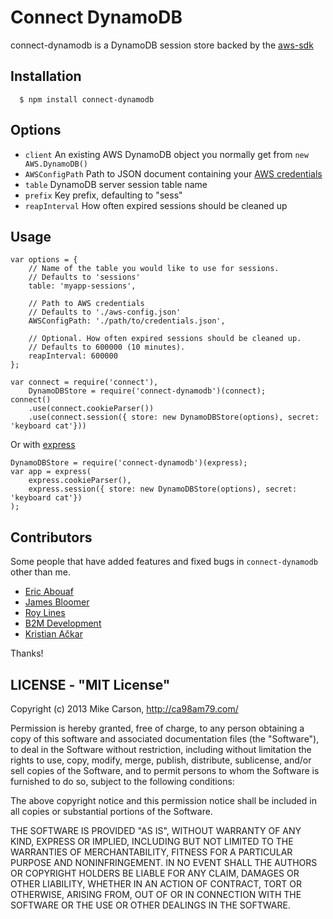# Connect DynamoDB

connect-dynamodb is a DynamoDB session store backed by the [aws-sdk](https://github.com/aws/aws-sdk-js)

## Installation

	  $ npm install connect-dynamodb

## Options
  
  - `client` An existing AWS DynamoDB object you normally get from `new AWS.DynamoDB()`
  - `AWSConfigPath` Path to JSON document containing your [AWS credentials](http://docs.aws.amazon.com/nodejs/latest/dg/configuration-guide.html#nodejs-dg-credentials-from-disk)
  - `table` DynamoDB server session table name
  - `prefix` Key prefix, defaulting to "sess"
  - `reapInterval` How often expired sessions should be cleaned up

## Usage

	var options = {
		// Name of the table you would like to use for sessions.
		// Defaults to 'sessions'
	  	table: 'myapp-sessions',
	
		// Path to AWS credentials
  	  	// Defaults to './aws-config.json'
		AWSConfigPath: './path/to/credentials.json',
	  
	  	// Optional. How often expired sessions should be cleaned up.
  	  	// Defaults to 600000 (10 minutes).
  	  	reapInterval: 600000
	};
	
	var connect = require('connect'),
		DynamoDBStore = require('connect-dynamodb')(connect);
	connect()
		.use(connect.cookieParser())
		.use(connect.session({ store: new DynamoDBStore(options), secret: 'keyboard cat'}))

 Or with [express](http://expressjs.com/)
 	
 	DynamoDBStore = require('connect-dynamodb')(express);
 	var app = express(
		express.cookieParser(), 
		express.session({ store: new DynamoDBStore(options), secret: 'keyboard cat'})
	);

## Contributors

Some people that have added features and fixed bugs in `connect-dynamodb` other than me.

* [Eric Abouaf](https://github.com/neyric)
* [James Bloomer](https://github.com/jamesbloomer)
* [Roy Lines](https://github.com/roylines)
* [B2M Development](https://github.com/b2mdevelopment)
* [Kristian Ačkar](https://github.com/kristian-ackar)

Thanks!

## LICENSE - "MIT License"

Copyright (c) 2013 Mike Carson, http://ca98am79.com/

Permission is hereby granted, free of charge, to any person
obtaining a copy of this software and associated documentation
files (the "Software"), to deal in the Software without
restriction, including without limitation the rights to use,
copy, modify, merge, publish, distribute, sublicense, and/or sell
copies of the Software, and to permit persons to whom the
Software is furnished to do so, subject to the following
conditions:

The above copyright notice and this permission notice shall be
included in all copies or substantial portions of the Software.

THE SOFTWARE IS PROVIDED "AS IS", WITHOUT WARRANTY OF ANY KIND,
EXPRESS OR IMPLIED, INCLUDING BUT NOT LIMITED TO THE WARRANTIES
OF MERCHANTABILITY, FITNESS FOR A PARTICULAR PURPOSE AND
NONINFRINGEMENT. IN NO EVENT SHALL THE AUTHORS OR COPYRIGHT
HOLDERS BE LIABLE FOR ANY CLAIM, DAMAGES OR OTHER LIABILITY,
WHETHER IN AN ACTION OF CONTRACT, TORT OR OTHERWISE, ARISING
FROM, OUT OF OR IN CONNECTION WITH THE SOFTWARE OR THE USE OR
OTHER DEALINGS IN THE SOFTWARE.
